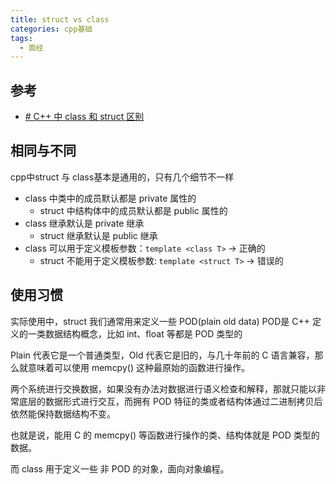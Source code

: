 ```yaml
---
title: struct vs class
categories: cpp基础
tags:
  - 面经
---
```

## 参考
- [# C++ 中 class 和 struct 区别](https://csguide.cn/cpp/basics/class_and_struct.html#google_vignette)

## 相同与不同
cpp中struct 与 class基本是通用的，只有几个细节不一样
- class 中类中的成员默认都是 private 属性的
	- struct 中结构体中的成员默认都是 public 属性的
- class 继承默认是 private 继承
	- struct 继承默认是 public 继承
- class 可以用于定义模板参数：`template <class T>` -> 正确的
	- struct 不能用于定义模板参数: `template <struct T>` -> 错误的


## 使用习惯
实际使用中，struct 我们通常用来定义一些 POD(plain old data)
POD是 C++ 定义的一类数据结构概念，比如 int、float 等都是 POD 类型的

Plain 代表它是一个普通类型，Old 代表它是旧的，与几十年前的 C 语言兼容，那么就意味着可以使用 memcpy() 这种最原始的函数进行操作。

两个系统进行交换数据，如果没有办法对数据进行语义检查和解释，那就只能以非常底层的数据形式进行交互，而拥有 POD 特征的类或者结构体通过二进制拷贝后依然能保持数据结构不变。

也就是说，能用 C 的 memcpy() 等函数进行操作的类、结构体就是 POD 类型的数据。

而 class 用于定义一些 非 POD 的对象，面向对象编程。

